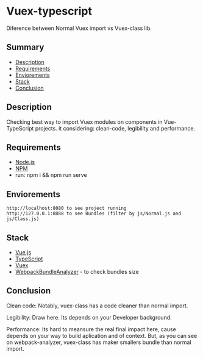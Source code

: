 
# Vuex-typescript
Diference between Normal Vuex import vs Vuex-class lib.

## Summary
- [Description](#description)
- [Requirements](#requirements)
- [Enviorements](#enviorements)
- [Stack](#stack)
- [Conclusion](#conclusion)

## Description
  Checking best way to import Vuex modules on components in Vue-TypeScript projects. it considering:
  clean-code, legibility and performance. 

## Requirements
  - [Node.js](https://nodejs.org/en/)
  - [NPM](https://www.npmjs.com/)
  - run: npm i && npm run serve

## Enviorements
    http://localhost:8080 to see project running
    http://127.0.0.1:8888 to see Bundles (filter by js/Normal.js and js/Class.js)

## Stack
- [Vue.js](https://vuejs.org)
- [TypeScript](https://www.typescriptlang.org/)
- [Vuex](https://vuex.vuejs.org/) 
- [WebpackBundleAnalyzer](https://www.npmjs.com/package/vue-cli-plugin-webpack-bundle-analyzer) - to check bundles size

## Conclusion
Clean code: Notably, vuex-class has a code cleaner than normal import.

Legibility: Draw here. Its depends on your Developer background.

Performance: Its hard to meansure the real final impact here, cause depends on your way to build aplication and of context. But, as you can see on webpack-analyzer, vuex-class has maker smallers bundle than normal import.

